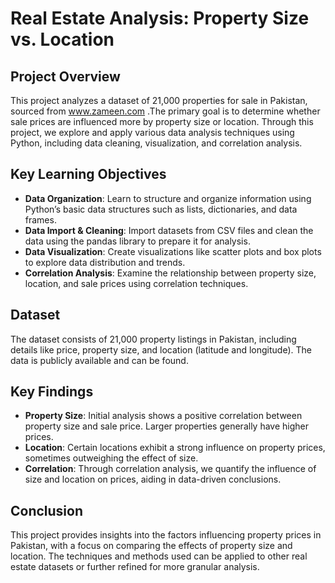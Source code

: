 # Real Estate Analysis: Property Size vs. Location

## Project Overview

This project analyzes a dataset of 21,000 properties for sale in Pakistan, sourced from www.zameen.com .The primary goal is to determine whether sale prices are influenced more by property size or location. Through this project, we explore and apply various data analysis techniques using Python, including data cleaning, visualization, and correlation analysis.

## Key Learning Objectives

- **Data Organization**: Learn to structure and organize information using Python’s basic data structures such as lists, dictionaries, and data frames.
- **Data Import & Cleaning**: Import datasets from CSV files and clean the data using the pandas library to prepare it for analysis.
- **Data Visualization**: Create visualizations like scatter plots and box plots to explore data distribution and trends.
- **Correlation Analysis**: Examine the relationship between property size, location, and sale prices using correlation techniques.

## Dataset

The dataset consists of 21,000 property listings in Pakistan, including details like price, property size, and location (latitude and longitude). The data is publicly available and can be found.


## Key Findings

- **Property Size**: Initial analysis shows a positive correlation between property size and sale price. Larger properties generally have higher prices.
- **Location**: Certain locations exhibit a strong influence on property prices, sometimes outweighing the effect of size.
- **Correlation**: Through correlation analysis, we quantify the influence of size and location on prices, aiding in data-driven conclusions.

## Conclusion

This project provides insights into the factors influencing property prices in Pakistan, with a focus on comparing the effects of property size and location. The techniques and methods used can be applied to other real estate datasets or further refined for more granular analysis.
